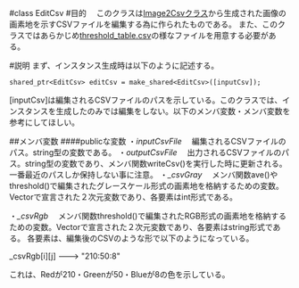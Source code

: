 #class EditCsv
#目的
　このクラスは[Image2Csvクラス](https://github.com/mimuro-lab/EditImage/blob/master/EditImage/utils/Image2Csv.md)から生成された画像の画素地を示すCSVファイルを編集する為に作られたものである。
 また、このクラスではあらかじめ[threshold_table.csv](https://github.com/mimuro-lab/EditImage/blob/master/EditImage/threshold_table.csv)の様なファイルを用意する必要がある。
 
 #説明
 まず、インスタンス生成時は以下のように記述する。
 
 `shared_ptr<EditCsv> editCsv = make_shared<EditCsv>([inputCsv]);`
 
 [inputCsv]は編集されるCSVファイルのパスを示している。このクラスでは、インスタンスを生成したのみでは編集をしない。以下のメンバ変数・メンバ変数を参考にしてほしい。
 
 ##メンバ変数
 ####publicな変数
 ・*inputCsvFile*
 &emsp;編集されるCSVファイルのパス。string型の変数である。
 ・*outputCsvFile*
 &emsp;出力されるCSVファイルのパス。string型の変数であり、メンバ関数writeCsv()を実行した時に更新される。一番最近のパスしか保持しない事に注意。
 ・*_csvGray*
 &emsp;メンバ関数ave()やthreshold()で編集されたグレースケール形式の画素地を格納するための変数。Vectorで宣言された２次元変数であり、各要素はint形式である。
 
・*_csvRgb*
 &emsp;メンバ関数threshold()で編集されたRGB形式の画素地を格納するための変数。Vectorで宣言された２次元変数であり、各要素はstring形式である。
 各要素は、編集後のCSVのような形で以下のようになっている。
 
 _csvRgb[i][j] ---> "210:50:8"
 
 これは、Redが210・Greenが50・Blueが8の色を示している。
 
 
